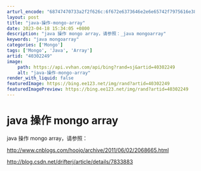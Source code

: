 ```yaml
---
arturl_encode: "68747470733a2f2f626c:6f672e6373646e2e6e65742f7975616e38383236393679616e:2f61727469636c652f64657461696c732f3430333032323439"
layout: post
title: "java-操作-mongo-array"
date: 2023-04-18 15:34:05 +0800
description: "java 操作 mongo array，请参照：_java mongoarray"
keywords: "java mongoarray"
categories: ['Mongo']
tags: ['Mongo', 'Java', 'Array']
artid: "40302249"
image:
    path: https://api.vvhan.com/api/bing?rand=sj&artid=40302249
    alt: "java-操作-mongo-array"
render_with_liquid: false
featuredImage: https://bing.ee123.net/img/rand?artid=40302249
featuredImagePreview: https://bing.ee123.net/img/rand?artid=40302249
---
```


# java 操作 mongo array

java 操作 mongo array，请参照：

<http://www.cnblogs.com/hoojo/archive/2011/06/02/2068665.html>

<http://blog.csdn.net/drifterj/article/details/7833883>